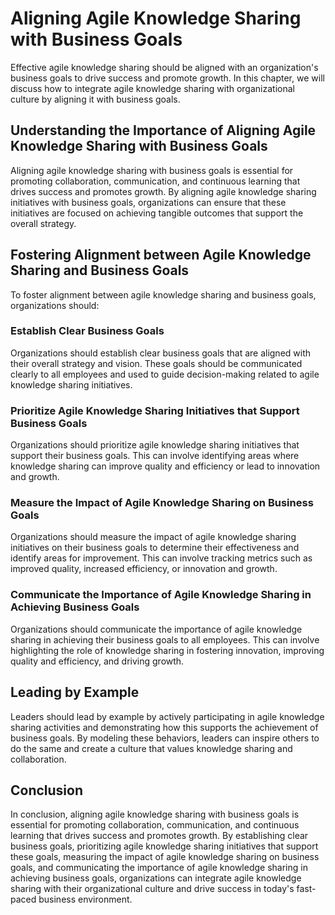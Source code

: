 # Aligning Agile Knowledge Sharing with Business Goals

Effective agile knowledge sharing should be aligned with an organization's business goals to drive success and promote growth. In this chapter, we will discuss how to integrate agile knowledge sharing with organizational culture by aligning it with business goals.

Understanding the Importance of Aligning Agile Knowledge Sharing with Business Goals
------------------------------------------------------------------------------------

Aligning agile knowledge sharing with business goals is essential for promoting collaboration, communication, and continuous learning that drives success and promotes growth. By aligning agile knowledge sharing initiatives with business goals, organizations can ensure that these initiatives are focused on achieving tangible outcomes that support the overall strategy.

Fostering Alignment between Agile Knowledge Sharing and Business Goals
----------------------------------------------------------------------

To foster alignment between agile knowledge sharing and business goals, organizations should:

### Establish Clear Business Goals

Organizations should establish clear business goals that are aligned with their overall strategy and vision. These goals should be communicated clearly to all employees and used to guide decision-making related to agile knowledge sharing initiatives.

### Prioritize Agile Knowledge Sharing Initiatives that Support Business Goals

Organizations should prioritize agile knowledge sharing initiatives that support their business goals. This can involve identifying areas where knowledge sharing can improve quality and efficiency or lead to innovation and growth.

### Measure the Impact of Agile Knowledge Sharing on Business Goals

Organizations should measure the impact of agile knowledge sharing initiatives on their business goals to determine their effectiveness and identify areas for improvement. This can involve tracking metrics such as improved quality, increased efficiency, or innovation and growth.

### Communicate the Importance of Agile Knowledge Sharing in Achieving Business Goals

Organizations should communicate the importance of agile knowledge sharing in achieving their business goals to all employees. This can involve highlighting the role of knowledge sharing in fostering innovation, improving quality and efficiency, and driving growth.

Leading by Example
------------------

Leaders should lead by example by actively participating in agile knowledge sharing activities and demonstrating how this supports the achievement of business goals. By modeling these behaviors, leaders can inspire others to do the same and create a culture that values knowledge sharing and collaboration.

Conclusion
----------

In conclusion, aligning agile knowledge sharing with business goals is essential for promoting collaboration, communication, and continuous learning that drives success and promotes growth. By establishing clear business goals, prioritizing agile knowledge sharing initiatives that support these goals, measuring the impact of agile knowledge sharing on business goals, and communicating the importance of agile knowledge sharing in achieving business goals, organizations can integrate agile knowledge sharing with their organizational culture and drive success in today's fast-paced business environment.
